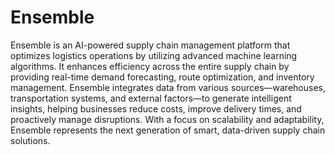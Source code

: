 # Ensemble
Ensemble is an AI-powered supply chain management platform that optimizes logistics operations by utilizing advanced machine learning algorithms. It enhances efficiency across the entire supply chain by providing real-time demand forecasting, route optimization, and inventory management. Ensemble integrates data from various sources—warehouses, transportation systems, and external factors—to generate intelligent insights, helping businesses reduce costs, improve delivery times, and proactively manage disruptions. With a focus on scalability and adaptability, Ensemble represents the next generation of smart, data-driven supply chain solutions.
